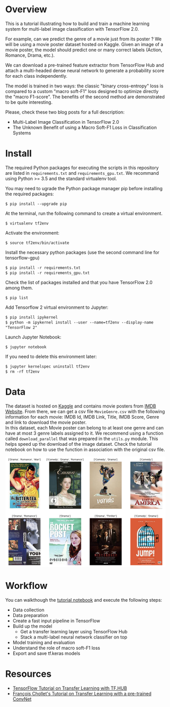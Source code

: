 # Overview
This is a tutorial illustrating how to build and train a machine learning system for multi-label image classification with TensorFlow 2.0.

For example, can we predict the genre of a movie just from its poster ? We will be using a movie poster dataset hosted on Kaggle. Given an image of a movie poster, the model should predict one or many correct labels (Action, Romance, Drama, etc.).

We can download a pre-trained feature extractor from TensorFlow Hub and attach a multi-headed dense neural network to generate a probability score for each class independently.

The model is trained in two ways: the classic "binary cross-entropy" loss is compared to a custom "macro soft-F1" loss designed to optimize directly the "macro F1-score". The benefits of the second method are demonstrated to be quite interesting.

Please, check these two blog posts for a full description:
* Multi-Label Image Classification in TensorFlow 2.0
* The Unknown Benefit of using a Macro Soft-F1 Loss in Classification Systems


# Install
The required Python packages for executing the scripts in this repository are listed in `requirements.txt` and `requirements_gpu.txt`. We recommand using Python >= 3.5 and the standard virtualenv tool.  

You may need to ugrade the Python package manager pip before installing the required packages:
```
$ pip install --upgrade pip
```

At the terminal, run the following command to create a virtual environment.
```
$ virtualenv tf2env
```

Activate the environment: 
```
$ source tf2env/bin/activate
```

Install the necessary python packages (use the second command line for tensorflow-gpu)
```
$ pip install -r requirements.txt
$ pip install -r requirements_gpu.txt
```

Check the list of packages installed and that you have TensorFlow 2.0 among them.
```
$ pip list
```

Add Tensorflow 2 virtual environment to Jupyter:
```
$ pip install ipykernel
$ python -m ipykernel install --user --name=tf2env --display-name "TensorFlow 2"
```

Launch Jupyter Notebook:
```
$ jupyter notebook
```

If you need to delete this environment later:
```
$ jupyter kernelspec uninstall tf2env
$ rm -rf tf2env
```


# Data
The dataset is hosted on [Kaggle](https://www.kaggle.com/neha1703/movie-genre-from-its-poster) and contains  movie posters from [IMDB Website](https://www.imdb.com/). From there, we can get a csv file `MovieGenre.csv` with the following information for each movie: IMDB Id, IMDB Link, Title, IMDB Score, Genre and link to download the movie poster.  
In this dataset, each Movie poster can belong to at least one genre and can have at most 3 genre labels assigned to it.
We recommend using a function called `download_parallel` that was prepared in the `utils.py` module. This helps speed up the download of the image dataset. Check the tutorial notebook on how to use the function in association with the original csv file.

<img src="./img/posters_2x4.png" width="900">

# Workflow
You can walkthough the [tutorial notebook](https://github.com/ashrefm/multi-label-soft-f1/blob/master/Multi-Label%20Image%20Classification%20in%20TensorFlow%202.0.ipynb) and execute the following steps:
* Data collection
* Data preparation
* Create a fast input pipeline in TensorFlow
* Build up the model
    * Get a transfer learning layer using TensorFlow Hub  
    * Stack a multi-label neural network classifier on top
* Model training and evaluation
* Understand the role of macro soft-F1 loss
* Export and save tf.keras models


# Resources
* [TensorFlow Tutorial on Transfer Learning with TF.HUB](https://www.tensorflow.org/tutorials/images/transfer_learning_with_hub)
* [François Chollet's Tutorial on Transfer Learning with a pre-trained ConvNet](https://www.tensorflow.org/tutorials/images/transfer_learning)